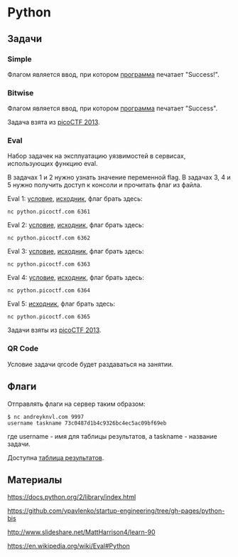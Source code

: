 Python
======

## Задачи

### Simple

Флагом является ввод, при котором [программа](https://github.com/xairy/mipt-ctf/blob/master/02-python/tasks/simple.py) печатает "Success!".

### Bitwise

Флагом является ввод, при котором [программа](https://github.com/xairy/mipt-ctf/blob/master/02-python/tasks/bitwise.py) печатает "Success".

Задача взята из [picoCTF 2013](https://2013.picoctf.com).

### Eval

Набор задачек на эксплуатацию уязвимостей в сервисах, использующих функцию eval.

В задачах 1 и 2 нужно узнать значение переменной flag.
В задачах 3, 4 и 5 нужно получить доступ к консоли и прочитать флаг из файла.


Eval 1: [условие](https://2013.picoctf.com/problems/pyeval/stage1.html), [исходник](https://github.com/xairy/mipt-ctf/blob/master/02-python/tasks/eval1.py), флаг брать здесь:
```
nc python.picoctf.com 6361
```

Eval 2: [условие](https://2013.picoctf.com/problems/pyeval/stage2.html), [исходник](https://github.com/xairy/mipt-ctf/blob/master/02-python/tasks/eval2.py), флаг брать здесь:
```
nc python.picoctf.com 6362
```

Eval 3: [условие](https://2013.picoctf.com/problems/pyeval/stage3.html), [исходник](https://github.com/xairy/mipt-ctf/blob/master/02-python/tasks/eval3.py), флаг брать здесь:
```
nc python.picoctf.com 6363
```

Eval 4: [условие](https://2013.picoctf.com/problems/pyeval/stage4.html), [исходник](https://github.com/xairy/mipt-ctf/blob/master/02-python/tasks/eval4.py), флаг брать здесь:
```
nc python.picoctf.com 6364
```

Eval 5: [исходник](https://github.com/xairy/mipt-ctf/blob/master/02-python/tasks/eval5.py), флаг брать здесь:
```
nc python.picoctf.com 6365
```

Задачи взяты из [picoCTF 2013](https://2013.picoctf.com).

### QR Code

Условие задачи qrcode будет раздаваться на занятии.


## Флаги

Отправлять флаги на сервер таким образом:
```
$ nc andreyknvl.com 9997
username taskname 73c0487d1b4c9326bc4ec5ac09bf69eb
```
где username - имя для таблицы результатов, а taskname - название задачи.

Доступна [таблица результатов](https://andreyknvl.com/mipt-ctf).


## Материалы

https://docs.python.org/2/library/index.html

https://github.com/vpavlenko/startup-engineering/tree/gh-pages/python-bis

http://www.slideshare.net/MattHarrison4/learn-90

https://en.wikipedia.org/wiki/Eval#Python
